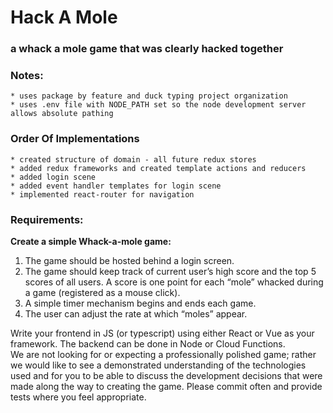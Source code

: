 # Hack A Mole
### a whack a mole game that was clearly hacked together

### Notes:
    * uses package by feature and duck typing project organization
    * uses .env file with NODE_PATH set so the node development server allows absolute pathing

### Order Of Implementations
    * created structure of domain - all future redux stores
    * added redux frameworks and created template actions and reducers
    * added login scene
    * added event handler templates for login scene
    * implemented react-router for navigation
    
### Requirements:

**Create a simple Whack-a-mole game:**
1. The game should be hosted behind a login screen. 
2. The game should keep track of current user’s high score and the top 5 scores of all users. A score is one point for each “mole” whacked during a game (registered as a mouse click).  
3. A simple timer mechanism begins and ends each game. 
4. The user can adjust the rate at which “moles” appear. 

Write your frontend in JS (or typescript) using either React or Vue as your framework. The backend can be done in Node or Cloud Functions.  
We are not looking for or expecting a professionally polished game; rather we would like to see a demonstrated understanding of the technologies used and for you to be able to discuss the development decisions that were made along the way to creating the game. Please commit often and provide tests where you feel appropriate.

